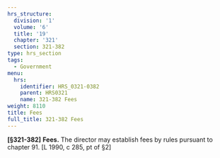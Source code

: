 ```yaml
---
hrs_structure:
  division: '1'
  volume: '6'
  title: '19'
  chapter: '321'
  section: 321-382
type: hrs_section
tags:
  - Government
menu:
  hrs:
    identifier: HRS_0321-0382
    parent: HRS0321
    name: 321-382 Fees
weight: 8110
title: Fees
full_title: 321-382 Fees
---
```

**[§321-382]** **Fees.** The director may establish fees by rules pursuant to chapter 91. [L 1990, c 285, pt of §2]